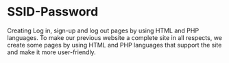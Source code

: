 # SSID-Password
Creating Log in, sign-up and log out pages by using HTML and PHP languages. To make our previous website a complete site in all respects, we create some pages by using HTML and PHP  languages that support the site and make it more user-friendly.
